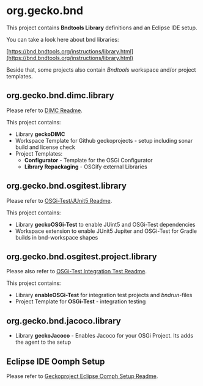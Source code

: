 # org.gecko.bnd

This project contains **Bndtools Library** definitions and an Eclipse IDE setup.

You can take a look here about bnd libraries:

[https://bnd.bndtools.org/instructions/library.html](https://bnd.bndtools.org/instructions/library.html)

Beside that, some projects also contain *Bndtools* workspace and/or project templates.

## org.gecko.bnd.dimc.library

Please refer to [DIMC Readme](org.gecko.bnd.dimc.library/readme.md).

This project contains:

* Library **geckoDIMC**
* Workspace Template for Github geckoprojects - setup including sonar build and license check
* Project Templates:
  * **Configurator** - Template for the OSGi Configurator
  * **Library Repackaging** - OSGify external Libraries

## org.gecko.bnd.osgitest.library

Please refer to [OSGi-Test/JUnit5 Readme](org.gecko.bnd.osgitest.library/readme.md).

This project contains:

* Library **geckoOSGi-Test** to enable JUint5 and OSGi-Test dependencies
* Workspace extension to enable JUnit5 Jupiter and OSGi-Test for Gradle builds in bnd-workspace shapes

## org.gecko.bnd.osgitest.project.library

Please also refer to [OSGi-Test Integration Test Readme](org.gecko.bnd.osgitest.project.library/readme.md).

This project contains:

* Library **enableOSGi-Test** for integration test projects and *bndrun*-files
* Project Template for **OSGi-Test** - integration testing

## org.gecko.bnd.jacoco.library

* Library **geckoJacoco** - Enables Jacoco for your OSGi Project. Its adds the agent to the setup

## Eclipse IDE Oomph Setup

Please refer to [Geckoproject Eclipse Oomph Setup Readme](eclipse.oomph/readme.md).


